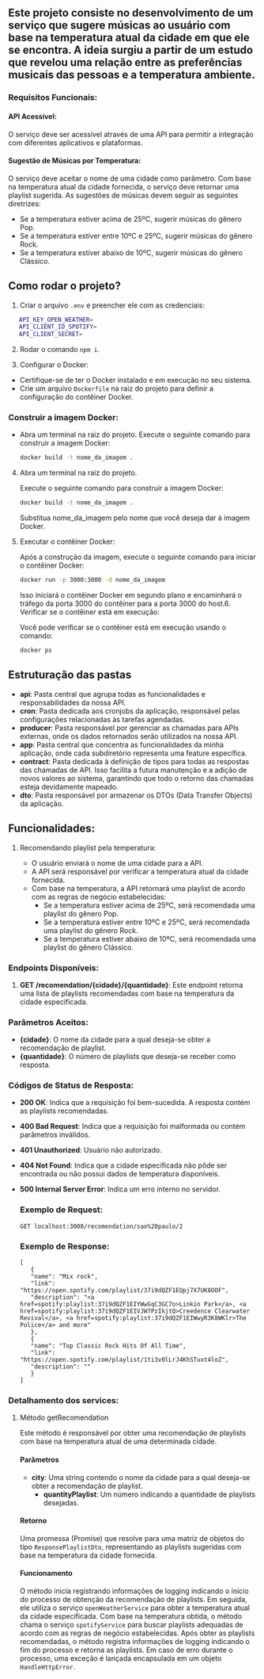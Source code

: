 ## Este projeto consiste no desenvolvimento de um serviço que sugere músicas ao usuário com base na temperatura atual da cidade em que ele se encontra. A ideia surgiu a partir de um estudo que revelou uma relação entre as preferências musicais das pessoas e a temperatura ambiente.

### Requisitos Funcionais:

#### API Acessível:

O serviço deve ser acessível através de uma API para permitir a integração com diferentes aplicativos e plataformas.

#### Sugestão de Músicas por Temperatura:

O serviço deve aceitar o nome de uma cidade como parâmetro. Com base na temperatura atual da cidade fornecida, o serviço deve retornar uma playlist sugerida. As sugestões de músicas devem seguir as seguintes diretrizes:
- Se a temperatura estiver acima de 25ºC, sugerir músicas do gênero Pop.
- Se a temperatura estiver entre 10ºC e 25ºC, sugerir músicas do gênero Rock.
- Se a temperatura estiver abaixo de 10ºC, sugerir músicas do gênero Clássico.


## Como rodar o projeto?

1. Criar o arquivo `.env` e preencher ele com as credenciais:

```bash
   API_KEY_OPEN_WEATHER=
   API_CLIENT_ID_SPOTIFY=
   API_CLIENT_SECRET=
```

2. Rodar o comando `npm i`.

3. Configurar o Docker:

  - Certifique-se de ter o Docker instalado e em execução no seu sistema.
  - Crie um arquivo `Dockerfile` na raiz do projeto para definir a configuração do contêiner Docker.

### Construir a imagem Docker:

- Abra um terminal na raiz do projeto. Execute o seguinte comando para construir a imagem Docker:

   ```bash
   docker build -t nome_da_imagem .

4. Abra um terminal na raiz do projeto.

   Execute o seguinte comando para construir a imagem Docker:

   ```bash
   docker build -t nome_da_imagem .
    ```
    Substitua nome_da_imagem pelo nome que você deseja dar à imagem Docker.


5. Executar o contêiner Docker:

   Após a construção da imagem, execute o seguinte comando para iniciar o contêiner Docker:

   ```bash
   docker run -p 3000:3000 -d nome_da_imagem
    ```
    Isso iniciará o contêiner Docker em segundo plano e encaminhará o tráfego da porta 3000 do contêiner para a porta 3000 do host.6. Verificar se o contêiner está em execução:

   Você pode verificar se o contêiner está em execução usando o comando:

   ```bash
   docker ps
    ```
## Estruturação das pastas

- **api**: Pasta central que agrupa todas as funcionalidades e responsabilidades da nossa API.
- **cron**: Pasta dedicada aos cronjobs da aplicação, responsável pelas configurações relacionadas às tarefas agendadas.
- **producer**: Pasta responsável por gerenciar as chamadas para APIs externas, onde os dados retornados serão utilizados na nossa API.
- **app**: Pasta central que concentra as funcionalidades da minha aplicação, onde cada subdiretório representa uma feature específica.
- **contract**: Pasta dedicada à definição de tipos para todas as respostas das chamadas de API. Isso facilita a futura manutenção e a adição de novos valores ao sistema, garantindo que todo o retorno das chamadas esteja devidamente mapeado.
- **dto**: Pasta responsável por armazenar os DTOs (Data Transfer Objects) da aplicação.


## Funcionalidades:

1. Recomendando playlist pela temperatura:

   - O usuário enviará o nome de uma cidade para a API.
   - A API será responsável por verificar a temperatura atual da cidade fornecida.
   - Com base na temperatura, a API retornará uma playlist de acordo com as regras de negócio estabelecidas:
      - Se a temperatura estiver acima de 25ºC, será recomendada uma playlist do gênero Pop.
      - Se a temperatura estiver entre 10ºC e 25ºC, será recomendada uma playlist do gênero Rock.
      - Se a temperatura estiver abaixo de 10ºC, será recomendada uma playlist do gênero Clássico.


### Endpoints Disponíveis:

1. **GET /recomendation/{cidade}/{quantidade}**: Este endpoint retorna uma lista de playlists recomendadas com base na temperatura da cidade especificada.

### Parâmetros Aceitos:

- **{cidade}**: O nome da cidade para a qual deseja-se obter a recomendação de playlist.
- **{quantidade}**: O número de playlists que deseja-se receber como resposta.

### Códigos de Status de Resposta:

- **200 OK**: Indica que a requisição foi bem-sucedida. A resposta contém as playlists recomendadas.
- **400 Bad Request**: Indica que a requisição foi malformada ou contém parâmetros inválidos.
- **401 Unauthorized**: Usuário não autorizado.
- **404 Not Found**: Indica que a cidade especificada não pôde ser encontrada ou não possui dados de temperatura disponíveis.
- **500 Internal Server Error**: Indica um erro interno no servidor.

   ### Exemplo de Request:
   ```http
   GET localhost:3000/recomendation/sao%20paulo/2
   ```
   ### Exemplo de Response:
   ```
   [
      {
      "name": "Mix rock",
      "link": "https://open.spotify.com/playlist/37i9dQZF1EQpj7X7UK8OOF",
      "description": "<a href=spotify:playlist:37i9dQZF1EIYWwGqC3GC7o>Linkin Park</a>, <a href=spotify:playlist:37i9dQZF1EIVJW7PzIkjtQ>Creedence Clearwater Revival</a>, <a href=spotify:playlist:37i9dQZF1EIWwyR3K8WKlr>The Police</a> and more"
      },
      {
      "name": "Top Classic Rock Hits Of All Time",
      "link": "https://open.spotify.com/playlist/1ti3v0lLrJ4KhSTuxt4loZ",
      "description": ""
      }
   ]
   ```

### Detalhamento dos services:

1. Método getRecomendation

    Este método é responsável por obter uma recomendação de playlists com base na temperatura atual de uma determinada cidade.
    
    #### Parâmetros
    
    - **city**: Uma string contendo o nome da cidade para a qual deseja-se obter a recomendação de playlist.
      - **quantityPlaylist**: Um número indicando a quantidade de playlists desejadas.
    
    #### Retorno
    
    Uma promessa (Promise) que resolve para uma matriz de objetos do tipo `ResponsePlaylistDto`, representando as playlists sugeridas com base na temperatura da cidade fornecida.
    
    #### Funcionamento
    
    O método inicia registrando informações de logging indicando o início do processo de obtenção da recomendação de playlists. Em seguida, ele utiliza o serviço `openWeatherService` para obter a temperatura atual da cidade especificada. Com base na temperatura obtida, o método chama o serviço `spotifyService` para buscar playlists adequadas de acordo com as regras de negócio estabelecidas. Após obter as playlists recomendadas, o método registra informações de logging indicando o fim do processo e retorna as playlists. Em caso de erro durante o processo, uma exceção é lançada encapsulada em um objeto `HandleHttpError`.
        
